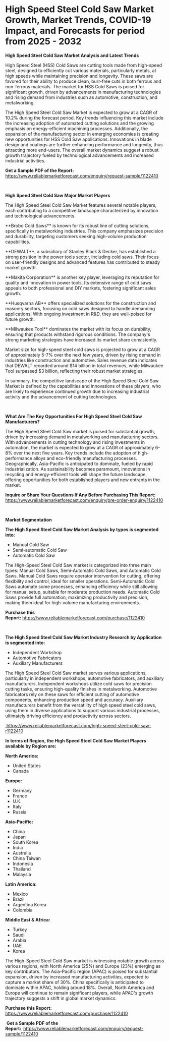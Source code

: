 <p><h1>High Speed Steel Cold Saw Market Growth, Market Trends, COVID-19 Impact, and Forecasts for period from 2025 - 2032</h1></p><p><strong>High Speed Steel Cold Saw Market Analysis and Latest Trends</strong></p>
<p><p>High Speed Steel (HSS) Cold Saws are cutting tools made from high-speed steel, designed to efficiently cut various materials, particularly metals, at high speeds while maintaining precision and longevity. These saws are favored for their ability to produce clean, burr-free cuts in both ferrous and non-ferrous materials. The market for HSS Cold Saws is poised for significant growth, driven by advancements in manufacturing technologies and rising demand from industries such as automotive, construction, and metalworking.</p><p>The High Speed Steel Cold Saw Market is expected to grow at a CAGR of 10.2% during the forecast period. Key trends influencing this market include the increasing adoption of automated cutting solutions and the growing emphasis on energy-efficient machining processes. Additionally, the expansion of the manufacturing sector in emerging economies is creating new opportunities for HSS Cold Saw applications. Innovations in blade design and coatings are further enhancing performance and longevity, thus attracting more end-users. The overall market dynamics suggest a robust growth trajectory fueled by technological advancements and increased industrial activities.</p></p>
<p><strong>Get a Sample PDF of the Report:&nbsp;</strong> <a href="https://www.reliablemarketforecast.com/enquiry/request-sample/1122410?utm_campaign=3103&utm_medium=2&utm_source=Github&utm_content=ia&utm_term=12042025&utm_id=high-speed-steel-cold-saw">https://www.reliablemarketforecast.com/enquiry/request-sample/1122410</a></p>
<p>&nbsp;</p>
<p><strong>High Speed Steel Cold Saw Major Market Players</strong></p>
<p><p>The High Speed Steel Cold Saw Market features several notable players, each contributing to a competitive landscape characterized by innovation and technological advancements.</p><p>**Brobo Cold Saws** is known for its robust line of cutting solutions, specifically in metalworking industries. This company emphasizes precision and durability, targeting customers seeking high-volume production capabilities.</p><p>**DEWALT**, a subsidiary of Stanley Black & Decker, has established a strong position in the power tools sector, including cold saws. Their focus on user-friendly designs and advanced features has contributed to steady market growth.</p><p>**Makita Corporation** is another key player, leveraging its reputation for quality and innovation in power tools. Its extensive range of cold saws appeals to both professional and DIY markets, fostering significant sales growth.</p><p>**Husqvarna AB** offers specialized solutions for the construction and masonry sectors, focusing on cold saws designed to handle demanding applications. With ongoing investment in R&D, they are well-poised for future growth.</p><p>**Milwaukee Tool** dominates the market with its focus on durability, ensuring that products withstand rigorous conditions. The company's strong marketing strategies have increased its market share consistently.</p><p>Market size for high-speed steel cold saws is projected to grow at a CAGR of approximately 5-7% over the next few years, driven by rising demand in industries like construction and automotive. Sales revenue data indicates that DEWALT recorded around $14 billion in total revenues, while Milwaukee Tool surpassed $3 billion, reflecting their robust market strategies.</p><p>In summary, the competitive landscape of the High Speed Steel Cold Saw Market is defined by the capabilities and innovations of these players, who are likely to experience continued growth due to increasing industrial activity and the advancement of cutting technologies.</p></p>
<p>&nbsp;</p>
<p><strong>What Are The Key Opportunities For High Speed Steel Cold Saw Manufacturers?</strong></p>
<p><p>The High Speed Steel Cold Saw market is poised for substantial growth, driven by increasing demand in metalworking and manufacturing sectors. With advancements in cutting technology and rising investments in automation, the market is expected to grow at a CAGR of approximately 6-8% over the next five years. Key trends include the adoption of high-performance alloys and eco-friendly manufacturing processes. Geographically, Asia-Pacific is anticipated to dominate, fueled by rapid industrialization. As sustainability becomes paramount, innovations in recycling and energy-efficient tools will shape the future landscape, offering opportunities for both established players and new entrants in the market.</p></p>
<p><strong>Inquire or Share Your Questions If Any Before Purchasing This Report:</strong> <a href="https://www.reliablemarketforecast.com/enquiry/pre-order-enquiry/1122410?utm_campaign=3103&utm_medium=2&utm_source=Github&utm_content=ia&utm_term=12042025&utm_id=high-speed-steel-cold-saw">https://www.reliablemarketforecast.com/enquiry/pre-order-enquiry/1122410</a></p>
<p>&nbsp;</p>
<p><strong>Market Segmentation</strong></p>
<p><strong>The High Speed Steel Cold Saw Market Analysis by types is segmented into:</strong></p>
<p><ul><li>Manual Cold Saw</li><li>Semi-automatic Cold Saw</li><li>Automatic Cold Saw</li></ul></p>
<p><p>The High-Speed Steel Cold Saw market is categorized into three main types: Manual Cold Saws, Semi-Automatic Cold Saws, and Automatic Cold Saws. Manual Cold Saws require operator intervention for cutting, offering flexibility and control, ideal for smaller operations. Semi-Automatic Cold Saws automate some processes, enhancing efficiency while still allowing for manual setup, suitable for moderate production needs. Automatic Cold Saws provide full automation, maximizing productivity and precision, making them ideal for high-volume manufacturing environments.</p></p>
<p><strong>Purchase this Report:&nbsp;</strong><a href="https://www.reliablemarketforecast.com/purchase/1122410?utm_campaign=3103&utm_medium=2&utm_source=Github&utm_content=ia&utm_term=12042025&utm_id=high-speed-steel-cold-saw">https://www.reliablemarketforecast.com/purchase/1122410</a></p>
<p>&nbsp;</p>
<p><strong>The High Speed Steel Cold Saw Market Industry Research by Application is segmented into:</strong></p>
<p><ul><li>Independent Workshop</li><li>Automotive Fabricators</li><li>Auxiliary Manufacturers</li></ul></p>
<p><p>The High Speed Steel Cold Saw market serves various applications, particularly in independent workshops, automotive fabricators, and auxiliary manufacturers. Independent workshops utilize cold saws for precision cutting tasks, ensuring high-quality finishes in metalworking. Automotive fabricators rely on these saws for efficient cutting of automotive components, enhancing production speed and accuracy. Auxiliary manufacturers benefit from the versatility of high speed steel cold saws, using them in diverse applications to support various industrial processes, ultimately driving efficiency and productivity across sectors.</p></p>
<p><a href="https://www.reliablemarketforecast.com/high-speed-steel-cold-saw-r1122410?utm_campaign=3103&utm_medium=2&utm_source=Github&utm_content=ia&utm_term=12042025&utm_id=high-speed-steel-cold-saw">&nbsp;https://www.reliablemarketforecast.com/high-speed-steel-cold-saw-r1122410</a></p>
<p><strong>In terms of Region, the High Speed Steel Cold Saw Market Players available by Region are:</strong></p>
<p>
    <p> <strong> North America: </strong>
        <ul>
            <li>United States</li>
            <li>Canada</li>
        </ul>
        </p> 
    <p> <strong> Europe: </strong>
        <ul>
            <li>Germany</li>
            <li>France</li>
            <li>U.K.</li>
            <li>Italy</li>
            <li>Russia</li>
        </ul>
        </p> 
    <p> <strong> Asia-Pacific: </strong>
        <ul>
            <li>China</li>
            <li>Japan</li>
            <li>South Korea</li>
            <li>India</li>
            <li>Australia</li>
            <li>China Taiwan</li>
            <li>Indonesia</li>
            <li>Thailand</li>
            <li>Malaysia</li>
        </ul>
        </p> 
    <p> <strong> Latin America: </strong>
        <ul>
            <li>Mexico</li>
            <li>Brazil</li>
            <li>Argentina Korea</li>
            <li>Colombia</li>
        </ul>
        </p> 
    <p> <strong> Middle East & Africa: </strong>
        <ul>
            <li>Turkey</li>
            <li>Saudi</li>
            <li>Arabia</li>
            <li>UAE</li>
            <li>Korea</li>
        </ul>
    </p>
    </p>
<p><p>The High-Speed Steel Cold Saw market is witnessing notable growth across various regions, with North America (25%) and Europe (23%) emerging as key contributors. The Asia-Pacific region (APAC) is poised for substantial expansion, driven by increased manufacturing activities, expected to capture a market share of 30%. China specifically is anticipated to dominate within APAC, holding around 18%. Overall, North America and Europe will continue to remain significant players, while APAC's growth trajectory suggests a shift in global market dynamics.</p></p>
<p><strong>Purchase this Report: </strong><a href="https://www.reliablemarketforecast.com/purchase/1122410?utm_campaign=3103&utm_medium=2&utm_source=Github&utm_content=ia&utm_term=12042025&utm_id=high-speed-steel-cold-saw">https://www.reliablemarketforecast.com/purchase/1122410</a></p>
<p>&nbsp;<strong>Get a Sample PDF of the Report:&nbsp;&nbsp;</strong><a href="https://www.reliablemarketforecast.com/enquiry/request-sample/1122410?utm_campaign=3103&utm_medium=2&utm_source=Github&utm_content=ia&utm_term=12042025&utm_id=high-speed-steel-cold-saw">https://www.reliablemarketforecast.com/enquiry/request-sample/1122410</a></p>
<p><strong></strong></p>
<p><p></p><p></p><p></p></p>